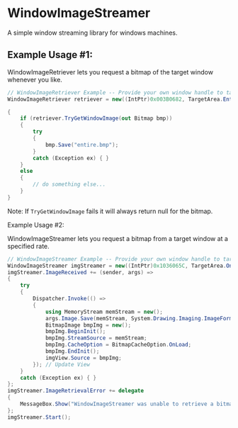 # WindowImageStreamer

A simple window streaming library for windows machines.

## Example Usage #1:

WindowImageRetriever lets you request a bitmap of the target window whenever you like.

```cs
// WindowImageRetriever Example -- Provide your own window handle to target
WindowImageRetriever retriever = new((IntPtr)0x003B0682, TargetArea.EntireWindow);

{
    if (retriever.TryGetWindowImage(out Bitmap bmp))
    {
        try
        {
            bmp.Save("entire.bmp");
        }
        catch (Exception ex) { }
    }
    else
    {
        // do something else...
    }
}
```

Note: If `TryGetWindowImage` fails it will always return null for the bitmap.

Example Usage #2:

WindowImageStreamer lets you request a bitmap from a target window at a specified rate.

```cs
// WindowImageStreamer Example -- Provide your own window handle to target
WindowImageStreamer imgStreamer = new((IntPtr)0x1036065C, TargetArea.OnlyClientArea, 500);
imgStreamer.ImageReceived += (sender, args) =>
{
    try
    {
        Dispatcher.Invoke(() =>
        {
            using MemoryStream memStream = new();
            args.Image.Save(memStream, System.Drawing.Imaging.ImageFormat.Bmp);
            BitmapImage bmpImg = new();
            bmpImg.BeginInit();
            bmpImg.StreamSource = memStream;
            bmpImg.CacheOption = BitmapCacheOption.OnLoad;
            bmpImg.EndInit();
            imgView.Source = bmpImg;
        }); // Update View
    }
    catch (Exception ex) { }
};
imgStreamer.ImageRetrievalError += delegate
{
    MessageBox.Show("WindowImageStreamer was unable to retrieve a bitmap from the target window.");
};
imgStreamer.Start();
```
